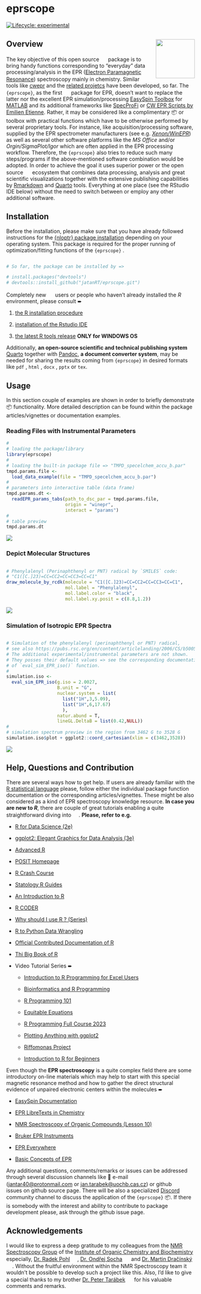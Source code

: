 eprscope
================

<!-- README.md is generated from README.Rmd. Please edit that file -->
<!-- badges: start -->

[![Lifecycle:
experimental](https://img.shields.io/badge/lifecycle-experimental-orange.svg)](https://lifecycle.r-lib.org/articles/stages.html#experimental)

<!-- badges: end -->

## Overview <img src="man/figures/logo_new.png" align="right" height="104"/>

The key objective of this open source
<img src="https://www.r-project.org/Rlogo.png" width="16" height="16" />
package is to bring handy functions corresponding to “everyday” data
processing/analysis in the EPR ([Electron Paramagnetic
Resonance](https://chem.libretexts.org/Bookshelves/Physical_and_Theoretical_Chemistry_Textbook_Maps/Electron_Paramagnetic_Resonance_(Jenschke)))
spectroscopy mainly in chemistry. Similar <img
src="https://s3.dualstack.us-east-2.amazonaws.com/pythondotorg-assets/media/community/logos/python-logo-only.png"
width="16" height="16" /> tools like [cwepr](https://www.cwepr.de/index)
and the [related projetcs](https://docs.cwepr.de/v0.5/) have been
developed, so far. The `{eprscope}`, as the first
<img src="https://www.r-project.org/Rlogo.png" width="16" height="16" />
package for EPR, doesn’t want to replace the latter nor the excellent
EPR simulation/processing [EasySpin Toolbox](https://www.easyspin.org/)
for [MATLAB](https://www.mathworks.com/products/matlab.html) and its
additional frameworks like
[SpecProFi](https://www.radicals.uni-freiburg.de/de/software) or [CW EPR
Scripts by Emilien
Etienne](https://bip.cnrs.fr/epr-facility/software-and-scripts/).
Rather, it may be considered like a complimentary 📦 or toolbox with
practical functions which have to be otherwise performed by several
proprietary tools. For instance, like acquisition/processing software,
supplied by the EPR spectrometer manufacturers (see
e.g. [*Xenon/WinEPR*](https://www.bruker.com/en/products-and-solutions/mr/epr-instruments/epr-software.html))
as well as several other software platforms like the *MS Office* and/or
*Orgin/SigmaPlot/Igor* which are often applied in the EPR processing
workflow. Therefore, the `{eprscope}` also tries to reduce such many
steps/programs if the above-mentioned software combination would be
adopted. In order to achieve the goal it uses superior power or the open
source
<img src="https://www.r-project.org/Rlogo.png" width="16" height="16" />
ecosystem that combines data processing, analysis and great scientific
visualizations together with the extensive publishing capabilities by
[Rmarkdown](https://rmarkdown.rstudio.com/index.html) and
[Quarto](https://quarto.org/) tools. Everything at one place (see the
RStudio IDE below) without the need to switch between or employ any
other additional software.

## Installation

Before the installation, please make sure that you have already followed
instructions for the [{nloptr} package
installation](https://astamm.github.io/nloptr/) depending on your
operating system. This package is required for the proper running of
optimization/fitting functions of the `{eprscope}` .

``` r

# So far, the package can be installed by =>

# install.packages("devtools")
# devtools::install_github("jatanRT/eprscope.git")
```

Completely new
<img src="https://www.r-project.org/Rlogo.png" width="16" height="16"/>
users or people who haven’t already installed the *R* environment,
please consult ➨

1.  [the R installation procedure](https://cran.rstudio.com/)

2.  [installation of the Rstudio
    IDE](https://posit.co/download/rstudio-desktop/)

3.  [the latest R tools
    release](https://cran.r-project.org/bin/windows/Rtools/rtools43/rtools.html)
    **ONLY for WINDOWS OS**

Additionally, **an open-source scientific and technical publishing
system** [Quarto](https://quarto.org/) together with
[Pandoc](https://pandoc.org/), **a document converter system**, may be
needed for sharing the results coming from `{eprscope}` in desired
formats like `pdf` , `html` , `docx` , `pptx` or `tex`.

## Usage

In this section couple of examples are shown in order to briefly
demonstrate 📦 functionality. More detailed description can be found
within the package articles/vignettes or documentation examples.

### Reading Files with Instrumental Parameters

``` r
#
# loading the package/library
library(eprscope)
#
# loading the built-in package file => "TMPD_specelchem_accu_b.par"
tmpd.params.file <- 
  load_data_example(file = "TMPD_specelchem_accu_b.par")
#
# parameters into interactive table (data frame)
tmpd.params.dt <- 
  readEPR_params_tabs(path_to_dsc_par = tmpd.params.file,
                      origin = "winepr",
                      interact = "params")
#
# table preview
tmpd.params.dt
```

![](man/figures/README-parameter-reading-1.png)<!-- -->

### Depict Molecular Structures

``` r

# Phenylalenyl (Perinaphthenyl or PNT) radical by `SMILES` code:
# "C1([C.]23)=CC=CC2=CC=CC3=CC=C1" 
draw_molecule_by_rcdk(molecule = "C1([C.]23)=CC=CC2=CC=CC3=CC=C1",
                      mol.label = "Phenylalenyl",
                      mol.label.color = "black",
                      mol.label.xy.posit = c(8.8,1.2))
```

![](man/figures/README-molecule-drawing-1.png)<!-- -->

### Simulation of Isotropic EPR Spectra

``` r

# Simulation of the phenylalenyl (perinaphthenyl or PNT) radical,
# see also https://pubs.rsc.org/en/content/articlelanding/2006/CS/b500509b.
# The additional experimental/instrumental parameters are not shown.
# They posses their default values => see the corresponding documentation 
# of `eval_sim_EPR_iso()` function.
#
simulation.iso <- 
  eval_sim_EPR_iso(g.iso = 2.0027,
                   B.unit = "G",
                   nuclear.system = list(
                     list("1H",3,5.09),
                     list("1H",6,17.67)
                     ),
                   natur.abund = T,
                   lineGL.DeltaB = list(0.42,NULL))
#
# simulation spectrum preview in the region from 3462 G to 3528 G
simulation.iso$plot + ggplot2::coord_cartesian(xlim = c(3462,3528))
```

![](man/figures/README-spectra-simulation-1.png)<!-- -->

## Help, Questions and Contribution

There are several ways how to get help. If users are already familiar
with the [R statistical language](https://www.r-project.org/) please,
follow either the individual package function documentation or the
corresponding articles/vignettes. These might be also considered as a
kind of EPR spectroscopy knowledge resource. **In case you are new to
*R***, there are couple of great tutorials enabling a quite
straightforward diving into
<img src="https://www.r-project.org/Rlogo.png" width="16" height="16"/>.
**Please, refer to e.g.**

- [R for Data Science (2e)](https://r4ds.hadley.nz/)

- [ggplot2: Elegant Graphics for Data Analysis
  (3e)](https://ggplot2-book.org/)

- [Advanced R](https://adv-r.hadley.nz/)

- [POSIT Homepage](https://posit.co/)

- [R Crash Course](https://colauttilab.github.io/RCrashCourse/)

- [Statology R Guides](https://www.statology.org/r-guides/)

- [An Introduction to R](https://intro2r.com/)

- [R CODER](https://r-coder.com/)

- [Why should I use R ?
  (Series)](https://www.jumpingrivers.com/blog/comparing-r-excel-data-wrangling/)

- [R to Python Data
  Wrangling](https://gist.github.com/conormm/fd8b1980c28dd21cfaf6975c86c74d07)

- [Official Contributed Documentation of
  R](https://cran.r-project.org/other-docs.html)

- [Thi Big Book of R](https://www.bigbookofr.com/)

- Video Tutorial Series ➨

  - [Introduction to R Programming for Excel
    Users](https://www.youtube.com/watch?v=Ekp2mfxQSzw)

  - [Bioinformatics and R
    Programming](https://www.youtube.com/@LiquidBrain)

  - [R Programming 101](https://www.youtube.com/@RProgramming101)

  - [Equitable Equations](https://www.youtube.com/@EquitableEquations)

  - [R Programming Full Course
    2023](https://www.youtube.com/watch?v=Q5g6lYUn6Q4)

  - [Plotting Anything with
    ggplot2](https://www.youtube.com/watch?v=h29g21z0a68)

  - [Riffomonas Project](https://www.youtube.com/@Riffomonas)

  - [Introduction to R for
    Beginners](https://www.youtube.com/@DataSciencePursuit/playlists)

Even though the **EPR spectroscopy** is a quite complex field there are
some introductory on-line materials which may help to start with this
special magnetic resonance method and how to gather the direct
structural evidence of unpaired electronic centers within the molecules
➨

- [EasySpin Documentation](https://easyspin.org/easyspin/documentation/)

- [EPR LibreTexts in
  Chemistry](https://chem.libretexts.org/Bookshelves/Physical_and_Theoretical_Chemistry_Textbook_Maps/Electron_Paramagnetic_Resonance_(Jenschke))

- [NMR Spectroscopy of Organic Compounds (Lesson
  10)](https://nmr.group.uochb.cz/en/nmr-organic-compounds)

- [Bruker EPR
  Instruments](https://www.bruker.com/en/products-and-solutions/mr/epr-instruments.html)

- [EPR
  Everywhere](https://researchoutreach.org/articles/electron-paramagnetic-resonance-epr-everywhere/)

- [Basic Concepts of
  EPR](https://epr.ethz.ch/education/basic-concepts-of-epr.html)

Any additional questions, comments/remarks or issues can be addressed
through several discussion channels like 📧 e-mail
(<jantar40@protonmail.com> or <jan.tarabek@uochb.cas.cz>) or github <img
src="https://github.githubassets.com/assets/GitHub-Mark-ea2971cee799.png"
width="16" /> issues on github source page. There will be also a
specialized [Discord](https://discord.com/) community channel to discuss
the application of the `{eprscope}` 📦. If there is somebody with the
interest and ability to contribute to package development please, ask
through the github issue page.

## Acknowledgements

I would like to express a deep gratitude to my colleagues from the [NMR
Spectroscopy Group](https://nmr.group.uochb.cz/en) of the [Institute of
Organic Chemistry and Biochemistry](https://www.uochb.cz/en) especially,
[Dr. Radek Pohl](https://orcid.org/0000-0001-7898-946X)
<img src="https://orcid.org/assets/vectors/orcid.logo.icon.svg" width="16" height="16"/>,
[Dr. Ondřej Socha](https://orcid.org/0000-0002-7218-9119)
<img src="https://orcid.org/assets/vectors/orcid.logo.icon.svg"
width="16" /> and [Dr. Martin
Dračínský](https://orcid.org/0000-0002-4495-0070)
<img src="https://orcid.org/assets/vectors/orcid.logo.icon.svg" width="16" height="16"/>.
Without the fruitful environment within the NMR Spectroscopy team it
wouldn’t be possible to develop such a project like this. Also, I’d like
to give a special thanks to my brother [Dr. Peter
Tarábek](https://orcid.org/0000-0002-7181-7136)
<img src="https://orcid.org/assets/vectors/orcid.logo.icon.svg"
width="16" /> for his valuable comments and remarks.
